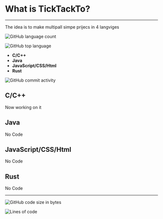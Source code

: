 # What is TickTackTo?

---------------------

The idea is to make multipall simpe prijecs in 4 langviges

![GitHub language count](https://img.shields.io/github/languages/count/JustPause/TickTackTo)

![GitHub top language](https://img.shields.io/github/languages/top/JustPause/TickTackTo)

* **C/C++**
* **Java**
* **JavaScript/CSS/Html**
* **Rust**

![GitHub commit activity](https://img.shields.io/github/commit-activity/w/JustPause/TickTackTo)

**C/C++**
---------
Now working on it

**Java**
--------
No Code

**JavaScript/CSS/Html**
-----------------------
No Code

**Rust**
--------
No Code

--------

![GitHub code size in bytes](https://img.shields.io/github/languages/code-size/JustPause/TickTackTo)

![Lines of code](https://img.shields.io/tokei/lines/github/JustPause/TickTackTo)